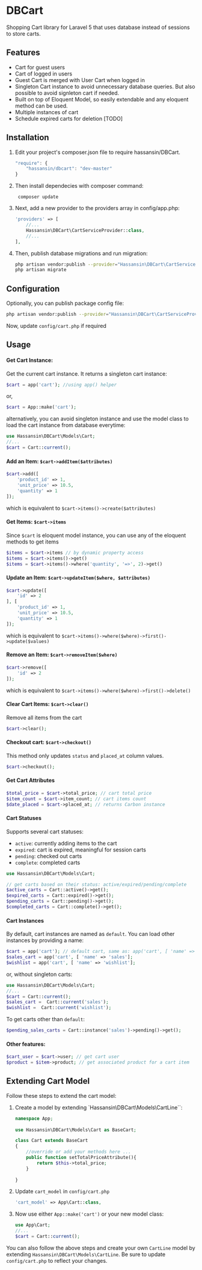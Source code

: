 # DBCart

Shopping Cart library for Laravel 5 that uses database instead of sessions to store carts.


## Features

* Cart for guest users
* Cart of logged in users
* Guest Cart is merged with User Cart when logged in
* Singleton Cart instance to avoid unnecessary database queries. But also possible to avoid signleton cart if needed.
* Built on top of Eloquent Model, so easily extendable and any eloquent method can be used.
* Multiple instances of cart
* Schedule expired carts for deletion [TODO]

## Installation

1. Edit your project's composer.json file to require hassansin/DBCart.

    ```js
    "require": {
        "hassansin/dbcart": "dev-master"
    }
    ```

2. Then install dependecies with composer command:

        composer update

3. Next, add a new provider to the providers array in config/app.php:

    ```php
    'providers' => [
        //...
        Hassansin\DBCart\CartServiceProvider::class,
        //...
    ],
    ```
    
4. Then, publish database migrations and run migration:

    ```sh
    php artisan vendor:publish --provider="Hassansin\DBCart\CartServiceProvider" --tag=migrations
    php artisan migrate
    ```

## Configuration

Optionally, you can publish package config file:

```sh
php artisan vendor:publish --provider="Hassansin\DBCart\CartServiceProvider" --tag=config
```
Now, update `config/cart.php` if required 

## Usage

#### Get Cart Instance:
Get the current cart instance. It returns a singleton cart instance:
```php
$cart = app('cart'); //using app() helper
```
or,

```php
$cart = App::make('cart');
```
alternatively, you can avoid singleton instance and use the model class to load the cart instance from database everytime:

```php
use Hassansin\DBCart\Models\Cart;
//...
$cart = Cart::current();
```

#### Add an Item: `$cart->addItem($attributes)`

```php
$cart->add([
    'product_id' => 1,
    'unit_price' => 10.5,
    'quantity' => 1
]); 
```

which is equivalent to `$cart->items()->create($attributes)`

#### Get Items: `$cart->items`

Since `$cart` is eloquent model instance, you can use any of the eloquent methods to get items

```php
$items = $cart->items // by dynamic property access
$items = $cart->items()->get()  
$items = $cart->items()->where('quantity', '=>', 2)->get()
```

#### Update an Item: `$cart->updateItem($where, $attributes)`

```php  
$cart->update([
    'id' => 2
], [
    'product_id' => 1,
    'unit_price' => 10.5,
    'quantity' => 1
]); 
```

which is equivalent to `$cart->items()->where($where)->first()->update($values)`

#### Remove an Item: `$cart->removeItem($where)`

```php
$cart->remove([
    'id' => 2
]); 
```
    
which is equivalent to `$cart->items()->where($where)->first()->delete()`

#### Clear Cart Items: `$cart->clear()`

Remove all items from the cart

```php
$cart->clear(); 
```    
#### Checkout cart: `$cart->checkout()`

This method only updates `status` and `placed_at` column values. 

```php    
$cart->checkout();
```

#### Get Cart Attributes

```php
$total_price = $cart->total_price; // cart total price
$item_count = $cart->item_count; // cart items count
$date_placed = $cart->placed_at; // returns Carbon instance
```
#### Cart Statuses

Supports several cart statuses:
* `active`: currently adding items to the cart
* `expired`: cart is expired, meaningful for session carts
* `pending`: checked out carts 
* `complete`: completed carts 

```php
use Hassansin\DBCart\Models\Cart;

// get carts based on their status: active/expired/pending/complete
$active_carts = Cart::active()->get();
$expired_carts = Cart::expired()->get();
$pending_carts = Cart::pending()->get();
$completed_carts = Cart::complete()->get();
```
#### Cart Instances

By default, cart instances are named as `default`. You can load other instances by providing a name:

```php
$cart = app('cart'); // default cart, same as: app('cart', [ 'name' => 'default'];
$sales_cart = app('cart', [ 'name' => 'sales'];
$wishlist = app('cart', [ 'name' => 'wishlist'];
```
or, without singleton carts:

```php
use Hassansin\DBCart\Models\Cart;
//...
$cart = Cart::current();
$sales_cart =  Cart::current('sales');
$wishlist =  Cart::current('wishlist');
```

To get carts other than `default`:

```php
$pending_sales_carts = Cart::instance('sales')->pending()->get();
```

#### Other features:

```php
$cart_user = $cart->user; // get cart user
$product = $item->product; // get associated product for a cart item
```


## Extending Cart Model
Follow these steps to extend the cart model:

1. Create a model by extending `Hassansin\DBCart\Models\CartLine``:
    ```php    
    namespace App;
        
    use Hassansin\DBCart\Models\Cart as BaseCart;

    class Cart extends BaseCart
    {
        //override or add your methods here ...
        public function setTotalPriceAttribute(){
            return $this->total_price;
        }
        
    }
    ```
2. Update `cart_model` in `config/cart.php`
  
    ```php
    'cart_model' => App\Cart::class,
    ```
3. Now use either `App::make('cart')` or your new model class:

    ```php
    use App\Cart;
    //...
    $cart = Cart::current();    
    ```

You can also follow the above steps and create your own `CartLine` model by extending `Hassansin\DBCart\Models\CartLine`. Be sure to update `config/cart.php` to reflect your changes.
